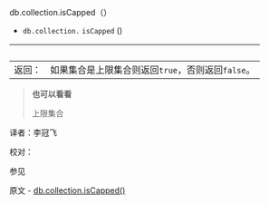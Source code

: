  [ ]()db.collection.isCapped（）

[]()


*   `db.collection.`  `isCapped` ()

| <br /> |                                                   |
| ------ | ------------------------------------------------- |
| 返回： | 如果集合是上限集合则返回`true`，否则返回`false`。 |

> **也可以看看**
>
> 上限集合



译者：李冠飞

校对：

 参见

原文 - [db.collection.isCapped()]( https://docs.mongodb.com/manual/reference/method/db.collection.isCapped/ )

